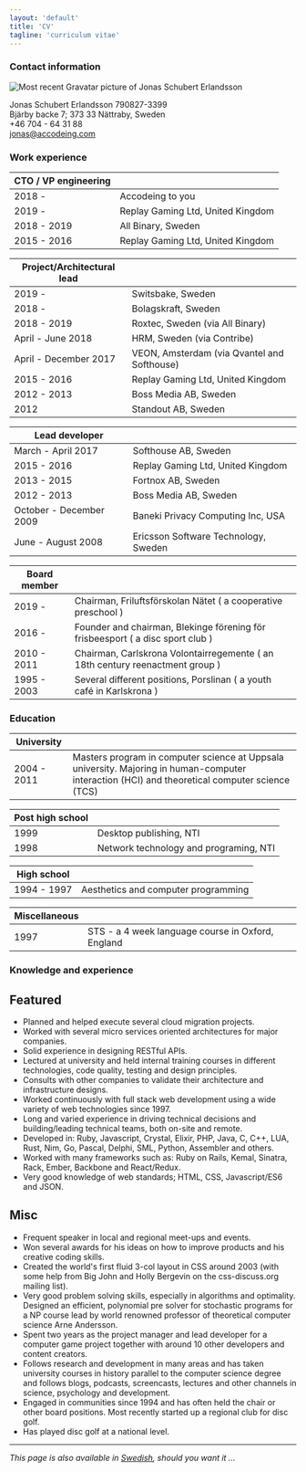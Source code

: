 ```yaml
---
layout: 'default'
title: 'CV'
tagline: 'curriculum vitae'
---
```

### Contact information

![Most recent Gravatar picture of Jonas Schubert Erlandsson](http://www.gravatar.com/avatar/e1c3d4473d83daf1d88e6e846d60e38b.png?s=150)

Jonas Schubert Erlandsson 790827-3399  
Bjärby backe 7; 373 33 Nättraby, Sweden  
+46 704 - 64 31 88  
jonas@accodeing.com

### Work experience

  CTO / VP engineering | &nbsp;
-------|--------
  2018 - | Accodeing to you
  2019 - | Replay Gaming Ltd, United Kingdom
  2018 - 2019 | All Binary, Sweden
  2015 - 2016 | Replay Gaming Ltd, United Kingdom

  Project/Architectural lead | &nbsp;
-------|--------
  2019 - | Switsbake, Sweden
  2018 - | Bolagskraft, Sweden
  2018 - 2019 | Roxtec, Sweden (via All Binary)
  April - June 2018 | HRM, Sweden (via Contribe)
  April - December 2017 | VEON, Amsterdam (via Qvantel and Softhouse)
  2015 - 2016 | Replay Gaming Ltd, United Kingdom
  2012 - 2013 | Boss Media AB, Sweden
  2012 | Standout AB, Sweden

  Lead developer | &nbsp;
-------|--------
  March - April 2017 | Softhouse AB, Sweden
  2015 - 2016 | Replay Gaming Ltd, United Kingdom
  2013 - 2015 | Fortnox AB, Sweden
  2012 - 2013 | Boss Media AB, Sweden
  October - December 2009 | Baneki Privacy Computing Inc, USA
  June - August 2008 | Ericsson Software Technology, Sweden

  Board member | &nbsp;
-------|--------
  2019 - | Chairman, Friluftsförskolan Nätet ( a cooperative preschool )
  2016 - | Founder and chairman, Blekinge förening för frisbeesport ( a disc sport club )
  2010 - 2011 | Chairman, Carlskrona Volontairregemente ( an 18th century reenactment group )
  1995 - 2003 | Several different positions, Porslinan ( a youth café in Karlskrona )

### Education

  University | &nbsp;
-------|--------
  2004 - 2011 | Masters program in computer science at Uppsala university. Majoring in human-computer interaction (HCI) and theoretical computer science (TCS)

  Post high school | &nbsp;
-------|--------
  1999 | Desktop publishing, NTI
  1998 | Network technology and programing, NTI

  High school | &nbsp;
-------|--------
  1994 - 1997 | Aesthetics and computer programming

  Miscellaneous | &nbsp;
-------|--------
  1997 | STS - a 4 week language course in Oxford, England

### Knowledge and experience

## Featured

* Planned and helped execute several cloud migration projects.
* Worked with several micro services oriented architectures for major companies.
* Solid experience in designing RESTful APIs.
* Lectured at university and held internal training courses in different technologies, code quality, testing and design principles.
* Consults with other companies to validate their architecture and infrastructure designs.
* Worked continuously with full stack web development using a wide variety of web technologies since 1997.
* Long and varied experience in driving technical decisions and building/leading technical teams, both on-site and remote.
* Developed in: Ruby, Javascript, Crystal, Elixir, PHP, Java, C, C++, LUA, Rust, Nim, Go, Pascal, Delphi, SML, Python, Assembler and others.
* Worked with many frameworks such as: Ruby on Rails, Kemal, Sinatra, Rack, Ember, Backbone and React/Redux.
* Very good knowledge of web standards; HTML, CSS, Javascript/ES6 and JSON.

## Misc

* Frequent speaker in local and regional meet-ups and events.
* Won several awards for his ideas on how to improve products and his creative coding skills.
* Created the world's first fluid 3-col layout in CSS around 2003 (with some help from Big John and Holly Bergevin on the css-discuss.org mailing list).
* Very good problem solving skills, especially in algorithms and optimality. Designed an efficient, polynomial pre solver for stochastic programs for a NP course lead by world renowned professor of theoretical computer science Arne Andersson.
* Spent two years as the project manager and lead developer for a computer game project together with around 10 other developers and content creators.
* Follows research and development in many areas and has taken university courses in history parallel to the computer science degree and follows blogs, podcasts, screencasts, lectures and other channels in science, psychology and development.
* Engaged in communities since 1994 and has often held the chair or other board positions. Most recently started up a regional club for disc golf.
* Has played disc golf at a national level.

--------------

*This page is also available in [Swedish](/cv-se/), should you want it ...*
